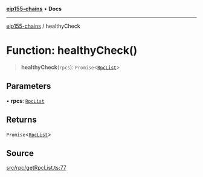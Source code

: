 [**eip155-chains**](../README.md) • **Docs**

***

[eip155-chains](../globals.md) / healthyCheck

# Function: healthyCheck()

> **healthyCheck**(`rpcs`): `Promise`\<[`RpcList`](../type-aliases/RpcList.md)\>

## Parameters

• **rpcs**: [`RpcList`](../type-aliases/RpcList.md)

## Returns

`Promise`\<[`RpcList`](../type-aliases/RpcList.md)\>

## Source

[src/rpc/getRpcList.ts:77](https://github.com/ivanzzeth/eip155-chains/blob/79a991ef2c76d4c7ef198819db7421c4151b4602/src/rpc/getRpcList.ts#L77)
